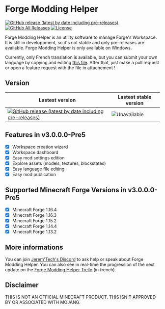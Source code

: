# Forge Modding Helper 
[![GitHub release (latest by date including pre-releases)](https://img.shields.io/github/v/release/jeremtech/Forge-Modding-Helper?color=9cf&include_prereleases&label=latest%20version&style=flat-square)](https://github.com/JeremTech/Forge-Modding-Helper/releases)
[![GitHub All Releases](https://img.shields.io/github/downloads/jeremtech/Forge-Modding-Helper/total?color=green&style=flat-square)](https://github.com/JeremTech/Forge-Modding-Helper/releases)
[![License](https://img.shields.io/github/license/jeremtech/Forge-Modding-Helper?style=flat-square)](https://github.com/JeremTech/Forge-Modding-Helper/blob/master/LICENSE)

Forge Modding Helper is an utility software to manage Forge's Workspace.
It is still in developpment, so it's not stable and only pre-releases are available.
Forge Modding Helper is only available on Windows.

Currently, only French translation is available, but you can submit your own language by copying and editing [this file](https://github.com/JeremTech/Forge-Modding-Helper/blob/master/Forge%20Modding%20Helper%203/Resources/Languages/french.json).
After that, just make a pull request or open a feature request with the file in attachement !

## Version

Lastest version | Lastest stable version
------------ | -------------
[![GitHub release (latest by date including pre-releases)](https://img.shields.io/github/v/release/jeremtech/Forge-Modding-Helper?color=9cf&include_prereleases&label=%20&style=flat-square)](https://github.com/JeremTech/Forge-Modding-Helper/releases)| ![Unavailable](https://img.shields.io/badge/%20-Unavailable-red?style=flat-square)

## Features in v3.0.0.0-Pre5

- [x] Workspace creation wizard
- [x] Workspace dashboard
- [x] Easy mod settings edition
- [x] Explore assets (models, textures, blockstates)
- [x] Easy language file editing 
- [x] Easy mod publication

## Supported Minecraft Forge Versions in v3.0.0.0-Pre5

- [x] Minecraft Forge 1.16.4
- [x] Minecraft Forge 1.16.3
- [x] Minecraft Forge 1.15.2
- [x] Minecraft Forge 1.14.4 
- [x] Minecraft Forge 1.13.2

## More informations 

You can join [Jerem'Tech's Discord](https://discord.com/invite/GWcM5gq) to ask help or speak about Forge Modding Helper.
You can also see in real-time the progression of the next update on the [Forge Modding Helper Trello](https://trello.com/b/4C7TwCta/forge-modding-helper) (in french).

## Disclaimer
THIS IS NOT AN OFFICIAL MINECRAFT PRODUCT. THIS ISN'T APPROVED BY OR ASSOCIATED WITH MOJANG.